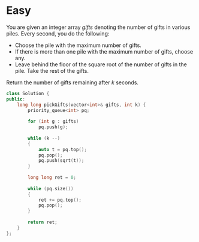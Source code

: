 # Easy

You are given an integer array $gifts$ denoting the number of gifts in various piles. Every second, you do the following:

- Choose the pile with the maximum number of gifts.
- If there is more than one pile with the maximum number of gifts, choose any.
- Leave behind the floor of the square root of the number of gifts in the pile. Take the rest of the gifts.

Return the number of gifts remaining after $k$ seconds.

```cpp
class Solution {
public:
    long long pickGifts(vector<int>& gifts, int k) {
        priority_queue<int> pq;
        
        for (int g : gifts)
            pq.push(g);
        
        while (k --)
        {
            auto t = pq.top();
            pq.pop();
            pq.push(sqrt(t));
        }
        
        long long ret = 0;
        
        while (pq.size())
        {
            ret += pq.top();
            pq.pop();
        }
        
        return ret;
    }
};
```
